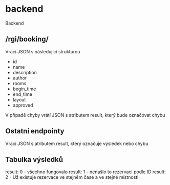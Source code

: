 # backend
Backend

## /rgi/booking/<id>
Vrací JSON s následující strukturou
- id
- name
- description
- author
- rooms
- begin_time
- end_time
- layout
- approved
  
 V případě chyby vrátí JSON s atributem result, který bude označovat chybu
 
 ## Ostatní endpointy
 Vrací JSON s atributem result, který označuje výsledek nebo chybu
 
 ## Tabulka výsledků
 result: 0    - všechno fungovalo
 result: 1    - nenašlo to rezervaci podle ID
 result: 2    - Už existuje rezervace ve stejném čase a ve stejné místnosti

 
 
